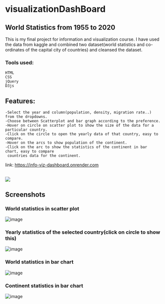 # visualizationDashBoard
## World Statistics from 1955 to 2020
This is my final project for information and visualization course. I have used the data from kaggle and
combined two dataset(world statistics and co-ordinates of the capital city of countries) and cleansed 
the dataset.
### Tools used:
    HTML
    CSS
    jQuery
    D3js
## Features:
    -Select the year and column(population, density, migration rate..) from the dropdowns.
    -Choose between Scatterplot and bar graph according to the preference.
    -Hover on circle on scatter plot to show the size of the data for a particular country.
    -Click on the circle to open the yearly data of that country, easy to compare.
    -Hover on the arcs to show population of the continent.
    -Click on the arc to show the statistics of the continent in bar chart, easy to compare
     countries data for the continent.
    
link: https://info-viz-dashboard.onrender.com
##
![](gify.gif)
## Screenshots
### World statistics in scatter plot
![image](https://user-images.githubusercontent.com/44932604/115996483-d23feb00-a5b5-11eb-8148-43040e3d1f88.png)
### Yearly statistics of the selected country(click on circle to show this)
![image](https://user-images.githubusercontent.com/44932604/115996502-dec44380-a5b5-11eb-9ccc-03f4c4c45536.png)
### World statistics in bar chart
![image](https://user-images.githubusercontent.com/44932604/115996411-87be6e80-a5b5-11eb-8c66-ca7248a6ea42.png)
### Continent statistics in bar chart
![image](https://user-images.githubusercontent.com/44932604/115996436-a4f33d00-a5b5-11eb-94fb-73cdbd482ee6.png)

